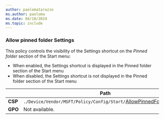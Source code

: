 ```yaml
---
author: paolomatarazzo
ms.author: paoloma
ms.date: 04/10/2024
ms.topic: include
---
```


### Allow pinned folder Settings

This policy controls the visibility of the Settings shortcut on the *Pinned folder* section of the Start menu:

- When enabled, the Settings shortcut is displayed in the Pinned folder section of the Start menu
- When disabled, the Settings shortcut is not displayed in the Pinned folder section of the Start menu

|  | Path |
|--|--|
| **CSP** | `./Device/Vendor/MSFT/Policy/Config/Start/`[AllowPinnedFolderSettings](/windows/client-management/mdm/policy-csp-start#allowpinnedfoldersettings) |
| **GPO** | Not available. |
